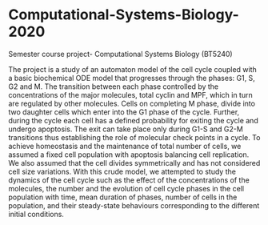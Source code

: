 # Computational-Systems-Biology-2020
Semester course project- Computational Systems Biology (BT5240)

The project is a study of an automaton model of the cell cycle coupled with a basic biochemical ODE model that progresses through the phases: G1, S, G2 and M. The transition between each phase controlled by the concentrations of the major molecules, total cyclin and MPF, which in turn are regulated by other molecules.
Cells on completing M phase, divide into two daughter cells which enter into the G1 phase of the cycle. Further, during the cycle each cell has a defined probability for exiting the cycle and undergo apoptosis. The exit can take place only during G1-S and G2-M transitions thus establishing the role of molecular check points in a cycle.
To achieve homeostasis and the maintenance of total number of cells, we assumed a fixed cell population with apoptosis balancing cell replication. We also assumed that the cell divides symmetrically and has not considered cell size variations.
With this crude model, we attempted to study the dynamics of the cell cycle such as the effect of the concentrations of the molecules, the number and the evolution of cell cycle phases in the cell population with time, mean duration of phases, number of cells in the population, and their steady-state behaviours corresponding to the different initial conditions.
